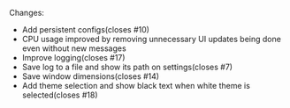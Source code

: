 Changes:
* Add persistent configs(closes #10)
* CPU usage improved by removing unnecessary UI updates being done even without new messages
* Improve logging(closes #17)
* Save log to a file and show its path on settings(closes #7)
* Save window dimensions(closes #14)
* Add theme selection and show black text when white theme is selected(closes #18)
